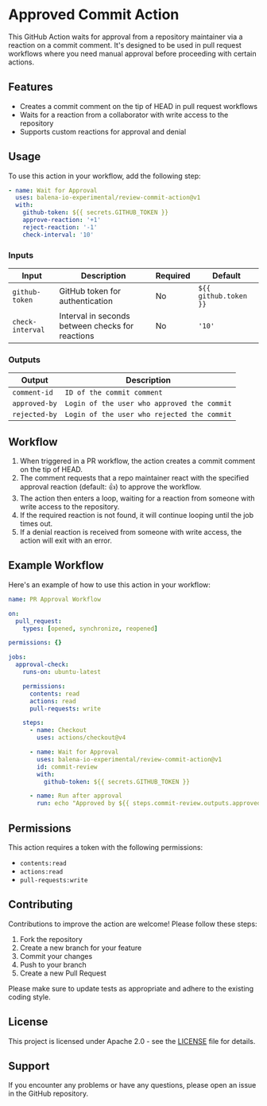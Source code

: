 # Approved Commit Action

This GitHub Action waits for approval from a repository maintainer via a reaction on a commit comment.
It's designed to be used in pull request workflows where you need manual approval before proceeding with certain actions.

## Features

- Creates a commit comment on the tip of HEAD in pull request workflows
- Waits for a reaction from a collaborator with write access to the repository
- Supports custom reactions for approval and denial

## Usage

To use this action in your workflow, add the following step:

```yaml
- name: Wait for Approval
  uses: balena-io-experimental/review-commit-action@v1
  with:
    github-token: ${{ secrets.GITHUB_TOKEN }}
    approve-reaction: '+1'
    reject-reaction: '-1'
    check-interval: '10'
```

### Inputs

| Input | Description | Required | Default |
|-------|-------------|----------|---------|
| `github-token` | GitHub token for authentication | No | `${{ github.token }}` |
| `check-interval` | Interval in seconds between checks for reactions | No | `'10'` |

### Outputs

| Output | Description |
|--------|-------------|
| `comment-id` | `ID of the commit comment` |
| `approved-by` | `Login of the user who approved the commit` |
| `rejected-by` | `Login of the user who rejected the commit` |

## Workflow

1. When triggered in a PR workflow, the action creates a commit comment on the tip of HEAD.
2. The comment requests that a repo maintainer react with the specified approval reaction (default: 👍) to approve the workflow.
3. The action then enters a loop, waiting for a reaction from someone with write access to the repository.
4. If the required reaction is not found, it will continue looping until the job times out.
5. If a denial reaction is received from someone with write access, the action will exit with an error.

## Example Workflow

Here's an example of how to use this action in your workflow:

```yaml
name: PR Approval Workflow

on:
  pull_request:
    types: [opened, synchronize, reopened]

permissions: {}

jobs:
  approval-check:
    runs-on: ubuntu-latest

    permissions:
      contents: read
      actions: read
      pull-requests: write

    steps:
      - name: Checkout
        uses: actions/checkout@v4

      - name: Wait for Approval
        uses: balena-io-experimental/review-commit-action@v1
        id: commit-review
        with:
          github-token: ${{ secrets.GITHUB_TOKEN }}

      - name: Run after approval
        run: echo "Approved by ${{ steps.commit-review.outputs.approved-by }}! Proceeding with the workflow."
```

## Permissions

This action requires a token with the following permissions:

- `contents:read`
- `actions:read`
- `pull-requests:write`

## Contributing

Contributions to improve the action are welcome! Please follow these steps:

1. Fork the repository
2. Create a new branch for your feature
3. Commit your changes
4. Push to your branch
5. Create a new Pull Request

Please make sure to update tests as appropriate and adhere to the existing coding style.

## License

This project is licensed under Apache 2.0 - see the [LICENSE](LICENSE) file for details.

## Support

If you encounter any problems or have any questions, please open an issue in the GitHub repository.

